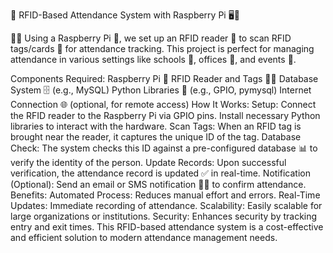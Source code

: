 

🚀 RFID-Based Attendance System with Raspberry Pi 🖥️🔧

👨‍💻 Using a Raspberry Pi 🥧, we set up an RFID reader 📡 to scan RFID tags/cards 🎫 for attendance tracking. This project is perfect for managing attendance in various settings like schools 🏫, offices 🏢, and events 🎉.

Components Required:
Raspberry Pi 🥧
RFID Reader and Tags 📡🎫
Database System 🗄️ (e.g., MySQL)
Python Libraries 🐍 (e.g., GPIO, pymysql)
Internet Connection 🌐 (optional, for remote access)
How It Works:
Setup: Connect the RFID reader to the Raspberry Pi via GPIO pins. Install necessary Python libraries to interact with the hardware.
Scan Tags: When an RFID tag is brought near the reader, it captures the unique ID of the tag.
Database Check: The system checks this ID against a pre-configured database 📊 to verify the identity of the person.
Update Records: Upon successful verification, the attendance record is updated ✅ in real-time.
Notification (Optional): Send an email or SMS notification 📧📱 to confirm attendance.
Benefits:
Automated Process: Reduces manual effort and errors.
Real-Time Updates: Immediate recording of attendance.
Scalability: Easily scalable for large organizations or institutions.
Security: Enhances security by tracking entry and exit times.
This RFID-based attendance system is a cost-effective and efficient solution to modern attendance management needs.
